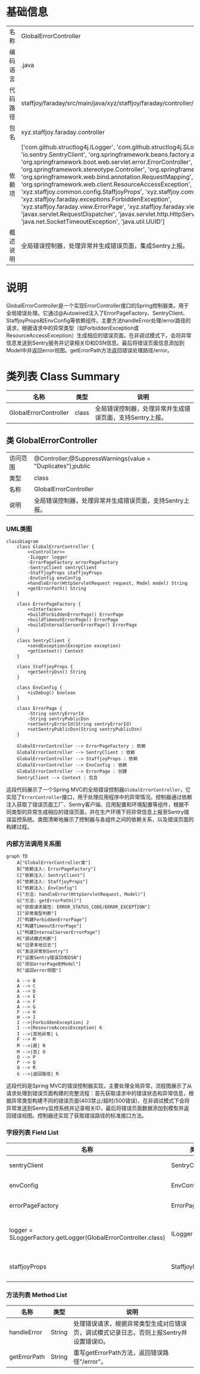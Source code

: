 # 基础信息

|      |      |
|------|------|
| 名称 | GlobalErrorController |
| 编码语言 | .java |
| 代码路径 | staffjoy/faraday/src/main/java/xyz/staffjoy/faraday/controller/GlobalErrorController.java |
| 包名 | xyz.staffjoy.faraday.controller |
| 依赖项 | ['com.github.structlog4j.ILogger', 'com.github.structlog4j.SLoggerFactory', 'io.sentry.SentryClient', 'org.springframework.beans.factory.annotation.Autowired', 'org.springframework.boot.web.servlet.error.ErrorController', 'org.springframework.stereotype.Controller', 'org.springframework.ui.Model', 'org.springframework.web.bind.annotation.RequestMapping', 'org.springframework.web.client.ResourceAccessException', 'xyz.staffjoy.common.config.StaffjoyProps', 'xyz.staffjoy.common.env.EnvConfig', 'xyz.staffjoy.faraday.exceptions.ForbiddenException', 'xyz.staffjoy.faraday.view.ErrorPage', 'xyz.staffjoy.faraday.view.ErrorPageFactory', 'javax.servlet.RequestDispatcher', 'javax.servlet.http.HttpServletRequest', 'java.net.SocketTimeoutException', 'java.util.UUID'] |
| 概述说明 | 全局错误控制器，处理异常并生成错误页面，集成Sentry上报。 |

# 说明

GlobalErrorController是一个实现ErrorController接口的Spring控制器类，用于全局错误处理。它通过@Autowired注入了ErrorPageFactory、SentryClient、StaffjoyProps和EnvConfig等依赖组件。主要方法handleError处理/error路径的请求，根据请求中的异常类型（如ForbiddenException或ResourceAccessException）生成相应的错误页面。在非调试模式下，会将异常信息发送到Sentry服务并记录相关ID和DSN信息。最后将错误页面信息添加到Model中并返回error视图。getErrorPath方法返回错误处理路径/error。

# 类列表 Class Summary

| 名称   | 类型  | 说明 |
|-------|------|-------------|
| GlobalErrorController | class | 全局错误控制器，处理异常并生成错误页面，支持Sentry上报。 |



## 类 GlobalErrorController

|      |      |
|------|------|
| 访问范围 | @Controller;@SuppressWarnings(value = "Duplicates");public |
| 类型 | class |
| 名称 | GlobalErrorController |
| 说明 | 全局错误控制器，处理异常并生成错误页面，支持Sentry上报。 |


### UML类图

```mermaid
classDiagram
    class GlobalErrorController {
        <<Controller>>
        -ILogger logger
        -ErrorPageFactory errorPageFactory
        -SentryClient sentryClient
        -StaffjoyProps staffjoyProps
        -EnvConfig envConfig
        +handleError(HttpServletRequest request, Model model) String
        +getErrorPath() String
    }

    class ErrorPageFactory {
        <<Interface>>
        +buildForbiddenErrorPage() ErrorPage
        +buildTimeoutErrorPage() ErrorPage
        +buildInternalServerErrorPage() ErrorPage
    }

    class SentryClient {
        +sendException(Exception exception)
        +getContext() Context
    }

    class StaffjoyProps {
        +getSentryDsn() String
    }

    class EnvConfig {
        +isDebug() boolean
    }

    class ErrorPage {
        -String sentryErrorId
        -String sentryPublicDsn
        +setSentryErrorId(String sentryErrorId)
        +setSentryPublicDsn(String sentryPublicDsn)
    }

    GlobalErrorController --> ErrorPageFactory : 依赖
    GlobalErrorController --> SentryClient : 依赖
    GlobalErrorController --> StaffjoyProps : 依赖
    GlobalErrorController --> EnvConfig : 依赖
    GlobalErrorController --> ErrorPage : 创建
    SentryClient --> Context : 包含
```

这段代码展示了一个Spring MVC的全局错误控制器`GlobalErrorController`，它实现了`ErrorController`接口，用于处理应用程序中的异常情况。控制器通过依赖注入获取了错误页面工厂、Sentry客户端、应用配置和环境配置等组件，根据不同类型的异常生成相应的错误页面，并在生产环境下将异常信息上报至Sentry错误监控系统。类图清晰地展示了控制器与各组件之间的依赖关系，以及错误页面的构建过程。


### 内部方法调用关系图

```mermaid
graph TD
    A["GlobalErrorController类"]
    B["依赖注入: ErrorPageFactory"]
    C["依赖注入: SentryClient"]
    D["依赖注入: StaffjoyProps"]
    E["依赖注入: EnvConfig"]
    F["方法: handleError(HttpServletRequest, Model)"]
    G["方法: getErrorPath()"]
    H["获取请求属性: ERROR_STATUS_CODE/ERROR_EXCEPTION"]
    I["异常类型判断"]
    J["构建ForbiddenErrorPage"]
    K["构建TimeoutErrorPage"]
    L["构建InternalServerErrorPage"]
    M["调试模式判断"]
    N["记录本地日志"]
    O["发送异常到Sentry"]
    P["设置Sentry错误ID和DSN"]
    Q["添加errorPage到Model"]
    R["返回error视图"]

    A --> B
    A --> C
    A --> D
    A --> E
    A --> F
    A --> G
    F --> H
    H --> I
    I -->|ForbiddenException| J
    I -->|ResourceAccessException| K
    I -->|其他异常| L
    F --> M
    M -->|是| N
    M -->|否| O
    O --> P
    P --> Q
    Q --> R
    G -->|返回路径| R
```

这段代码是Spring MVC的错误控制器实现，主要处理全局异常。流程图展示了从请求处理到错误页面构建的完整流程：首先获取请求中的错误状态和异常信息，根据异常类型构建不同的错误页面(403禁止/超时/500错误)，在非调试模式下会将异常发送到Sentry监控系统并记录相关ID，最后将错误页面数据添加到模型并返回错误视图。控制器还实现了获取错误路径的标准接口方法。

### 字段列表 Field List

| 名称  | 类型  | 说明 |
|-------|-------|------|
| sentryClient | SentryClient | 自动注入SentryClient实例。 |
| envConfig | EnvConfig | 自动注入EnvConfig配置实例 |
| errorPageFactory | ErrorPageFactory | 自动注入错误页面工厂实例。 |
| logger = SLoggerFactory.getLogger(GlobalErrorController.class) | ILogger | 静态日志记录器初始化，用于GlobalErrorController类。 |
| staffjoyProps | StaffjoyProps | 自动注入StaffjoyProps配置属性 |

### 方法列表 Method List

| 名称  | 类型  | 说明 |
|-------|-------|------|
| handleError | String | 处理错误请求，根据异常类型生成对应错误页，调试模式记录日志，否则上报Sentry并设置错误ID。 |
| getErrorPath | String | 重写getErrorPath方法，返回错误路径"/error"。 |




